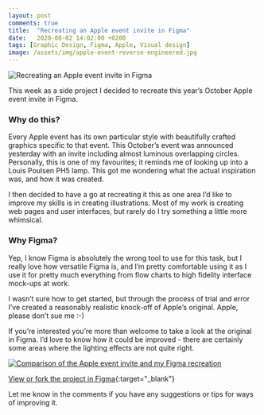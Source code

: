 ```yaml
---
layout: post
comments: true
title:  "Recreating an Apple event invite in Figma"
date:   2020-08-02 14:02:00 +0200
tags: [Graphic Design, Figma, Apple, Visual design]
image: /assets/img/apple-event-reverse-engineered.jpg
---
```

![Recreating an Apple event invite in Figma]({{site.baseurl}}/assets/img/apple-event-reverse-engineered.jpg)


This week as a side project I decided to recreate this year’s October Apple event invite in Figma. 

### Why do this?

Every Apple event has its own particular style with beautifully crafted graphics specific to that event. This October’s event was announced yesterday with an invite including almost luminous overlapping circles. Personally, this is one of my favourites; it reminds me of looking up into a Louis Poulsen PH5 lamp. This got me wondering what the actual inspiration was, and how it was created.

I then decided to have a go at recreating it this as one area I’d like to improve my skills is in creating illustrations. Most of my work is creating web pages and user interfaces, but rarely do I try something a little more whimsical.


### Why Figma?
Yep, I know Figma is absolutely the wrong tool to use for this task, but I really love how versatile Figma is, and I’m pretty comfortable using it as I use it for pretty much everything from flow charts to high fidelity interface mock-ups at work.

I wasn’t sure how to get started, but through the process of trial and error I’ve created a reasonably realistic knock-off of Apple’s original. Apple, please don’t sue me :-) 

If you’re interested you’re more than welcome to take a look at the original in Figma. I’d love to know how it could be improved - there are certainly some areas where the lighting effects are not quite right.

[![Comparison of the Apple event invite and my Figma recreation]({{site.baseurl}}/assets/img/apple-invite-comparison.png)]({{site.baseurl}}/assets/img/apple-invite-comparison.png)

[View or fork the project in Figma](https://www.figma.com/file/OxdE0HKjiV4QwyRFKPLuGB/Apple-Kata?node-id=1%3A290){:target="_blank"} 

Let me know in the comments if you have any suggestions or tips for ways of improving it.